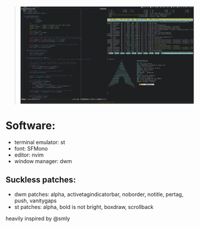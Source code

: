 > <div align="center"><img src="https://raw.githubusercontent.com/bakunowski/dotfiles/master/screenshot_dwm.png" width="768"/></div>

# Software:
- terminal emulator: st
- font: SFMono
- editor: nvim
- window manager: dwm

## Suckless patches:
- dwm patches: alpha, activetagindicatorbar, noborder, notitle, pertag, push, vanitygaps
- st patches: alpha, bold is not bright, boxdraw, scrollback

heavily inspired by @smly

